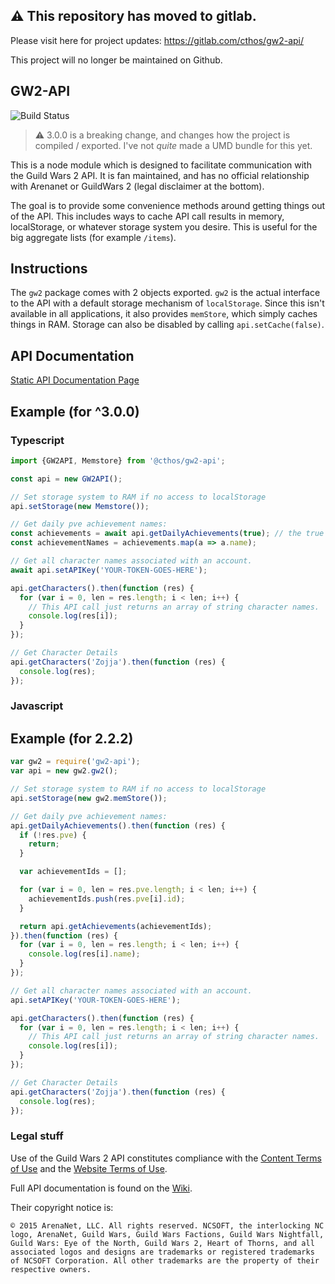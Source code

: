 ## ⚠️ This repository has moved to gitlab.

Please visit here for project updates: https://gitlab.com/cthos/gw2-api/

This project will no longer be maintained on Github.

## GW2-API

![Build Status](https://travis-ci.org/cthos/gw2-api.svg?branch=master)

> ⚠️ 3.0.0 is a breaking change, and changes how the project is compiled / exported. I've not _quite_ made a UMD bundle for this yet.

This is a node module which is designed to facilitate communication with the Guild Wars 2 API. It is fan maintained, and has no official relationship with Arenanet or GuildWars 2 (legal disclaimer at the bottom).

The goal is to provide some convenience methods around getting things out of the API. This includes ways to cache API call results in memory, localStorage, or whatever storage system you desire. This is useful for the big aggregate lists (for example `/items`).

## Instructions

The `gw2` package comes with 2 objects exported. `gw2` is the actual interface to the API with a default storage mechanism of `localStorage`. Since this isn't available in all applications, it also provides `memStore`, which simply caches things in RAM. Storage can also be disabled by calling `api.setCache(false)`.

## API Documentation

[Static API Documentation Page](http://cthos.github.com/gw2-api)

## Example (for ^3.0.0)

### Typescript
```ts
import {GW2API, Memstore} from '@cthos/gw2-api';

const api = new GW2API();

// Set storage system to RAM if no access to localStorage
api.setStorage(new Memstore());

// Get daily pve achievement names:
const achievements = await api.getDailyAchievements(true); // the true is default, but this will translate the IDs to their objects directly
const achievementNames = achievements.map(a => a.name);

// Get all character names associated with an account.
await api.setAPIKey('YOUR-TOKEN-GOES-HERE');

api.getCharacters().then(function (res) {
  for (var i = 0, len = res.length; i < len; i++) {
    // This API call just returns an array of string character names.
    console.log(res[i]);
  }
});

// Get Character Details
api.getCharacters('Zojja').then(function (res) {
  console.log(res);
});
```

### Javascript

## Example (for 2.2.2)

```js
var gw2 = require('gw2-api');
var api = new gw2.gw2();

// Set storage system to RAM if no access to localStorage
api.setStorage(new gw2.memStore());

// Get daily pve achievement names:
api.getDailyAchievements().then(function (res) {
  if (!res.pve) {
    return;
  }

  var achievementIds = [];

  for (var i = 0, len = res.pve.length; i < len; i++) {
    achievementIds.push(res.pve[i].id);
  }

  return api.getAchievements(achievementIds);
}).then(function (res) {
  for (var i = 0, len = res.length; i < len; i++) {
    console.log(res[i].name);
  }
});

// Get all character names associated with an account.
api.setAPIKey('YOUR-TOKEN-GOES-HERE');

api.getCharacters().then(function (res) {
  for (var i = 0, len = res.length; i < len; i++) {
    // This API call just returns an array of string character names.
    console.log(res[i]);
  }
});

// Get Character Details
api.getCharacters('Zojja').then(function (res) {
  console.log(res);
});
```

### Legal stuff

Use of the Guild Wars 2 API constitutes compliance with the [Content Terms of Use](https://www.guildwars2.com/en/legal/guild-wars-2-content-terms-of-use/) and the [Website Terms of Use](https://www.guildwars2.com/en/legal/website-terms-of-use/).

Full API documentation is found on the [Wiki](https://wiki.guildwars2.com/wiki/API:Main).

Their copyright notice is:
```
© 2015 ArenaNet, LLC. All rights reserved. NCSOFT, the interlocking NC logo, ArenaNet, Guild Wars, Guild Wars Factions, Guild Wars Nightfall, Guild Wars: Eye of the North, Guild Wars 2, Heart of Thorns, and all associated logos and designs are trademarks or registered trademarks of NCSOFT Corporation. All other trademarks are the property of their respective owners.
```
